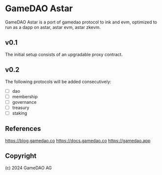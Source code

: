 # GameDAO Astar

GameDAO Astar is a port of gamedao protocol to ink and evm, optimized to run as a dapp on astar, astar evm, astar zkevm.

## v0.1

The initial setup consists of an upgradable proxy contract.

## v0.2

The following protocols will be added consecutively:

- [ ] dao
- [ ] membership
- [ ] governance
- [ ] treasury
- [ ] staking

## References

https://blog.gamedao.co
https://docs.gamedao.co
https://gamedao.app

## Copyright

(c) 2024 GameDAO AG
